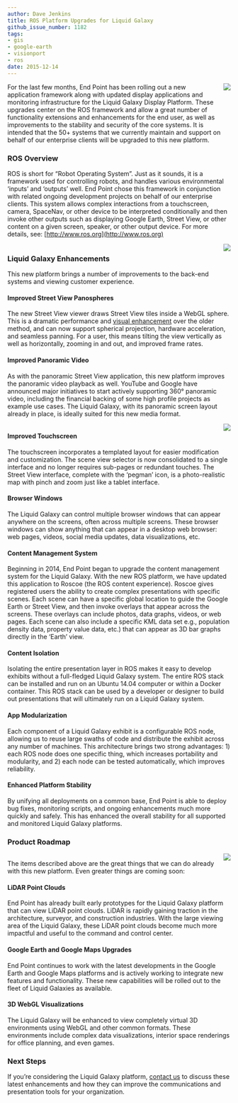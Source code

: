 ```yaml
---
author: Dave Jenkins
title: ROS Platform Upgrades for Liquid Galaxy
github_issue_number: 1182
tags:
- gis
- google-earth
- visionport
- ros
date: 2015-12-14
---
```


<div class="separator" style="clear: both; text-align: center;"><a href="/blog/2015/12/ros-platform-upgrades-for-liquid-galaxy/image-0-big.jpeg" imageanchor="1" style="clear: right; float: right; margin-bottom: 1em; margin-left: 1em;"><img border="0" src="/blog/2015/12/ros-platform-upgrades-for-liquid-galaxy/image-0.jpeg"/></a></div>

For the last few months, End Point has been rolling out a new application framework along with updated display applications and monitoring infrastructure for the Liquid Galaxy Display Platform.  These upgrades center on the ROS framework and allow a great number of functionality extensions and enhancements for the end user, as well as improvements to the stability and security of the core systems. It is intended that the 50+ systems that we currently maintain and support on behalf of our enterprise clients will be upgraded to this new platform.

### ROS Overview

ROS is short for “Robot Operating System”.  Just as it sounds, it is a framework used for controlling robots, and handles various environmental ‘inputs’ and ‘outputs’ well.  End Point chose this framework in conjunction with related ongoing development projects on behalf of our enterprise clients.  This system allows complex interactions from a touchscreen, camera, SpaceNav, or other device to be interpreted conditionally and then invoke other outputs such as displaying Google Earth, Street View, or other content on a given screen, speaker, or other output device.  For more details, see: [http://www.ros.org](http://www.ros.org)

<div class="separator" style="clear: both; text-align: center;"><a href="/blog/2015/12/ros-platform-upgrades-for-liquid-galaxy/image-1-big.jpeg" imageanchor="1" style="clear: right; float: right; margin-bottom: 1em; margin-left: 1em;"><img border="0" src="/blog/2015/12/ros-platform-upgrades-for-liquid-galaxy/image-1.jpeg"/></a></div>

### Liquid Galaxy Enhancements

This new platform brings a number of improvements to the back-end systems and viewing customer experience.

#### Improved Street View Panospheres

The new Street View viewer draws Street View tiles inside a WebGL sphere.  This is a dramatic performance and [visual enhancement](https://www.youtube.com/watch?v=YvQ5JmXx3Bg) over the older method, and can now support spherical projection, hardware acceleration, and seamless panning.  For a user, this means tilting the view vertically as well as horizontally, zooming in and out, and improved frame rates.

#### Improved Panoramic Video

As with the panoramic Street View application, this new platform improves the panoramic video playback as well.  YouTube and Google have announced major initiatives to start actively supporting 360° panoramic video, including the financial backing of some high profile projects as  example use cases.  The Liquid Galaxy, with its panoramic screen layout already in place, is ideally suited for this new media format.

<div class="separator" style="clear: both; text-align: center;"><a href="/blog/2015/12/ros-platform-upgrades-for-liquid-galaxy/image-2-big.png" imageanchor="1" style="clear: right; float: right; margin-bottom: 1em; margin-left: 1em;"><img border="0" src="/blog/2015/12/ros-platform-upgrades-for-liquid-galaxy/image-2.png"/></a></div>

#### Improved Touchscreen

The touchscreen incorporates a templated layout for easier modification and customization.  The scene view selector is now consolidated to a single interface and no longer requires sub-pages or redundant touches.  The Street View interface, complete with the ‘pegman’ icon, is a photo-realistic map with pinch and zoom just like a tablet interface.

#### Browser Windows

The Liquid Galaxy can control multiple browser windows that can appear anywhere on the screens, often across multiple screens.  These browser windows can show anything that can appear in a desktop web browser: web pages, videos, social media updates, data visualizations, etc.

#### Content Management System

Beginning in 2014, End Point began to upgrade the content management system for the Liquid Galaxy.  With the new ROS platform, we have updated this application to Roscoe (the ROS content experience).  Roscoe gives registered users the ability to create complex presentations with specific scenes.  Each scene can have a specific global location to guide the Google Earth or Street View, and then invoke overlays that appear across the screens.  These overlays can include photos,  data graphs, videos, or web pages.  Each scene can also include a specific KML data set e.g., population density data, property value data, etc.) that can appear as 3D bar graphs directly in the ‘Earth’ view.

#### Content Isolation

Isolating the entire presentation layer in ROS makes it easy to develop exhibits without a full-fledged Liquid Galaxy system.  The entire ROS stack can be installed and run on an Ubuntu 14.04 computer or within a Docker container.  This ROS stack can be used by a developer or designer to build out presentations that will ultimately run on a Liquid Galaxy system.

#### App Modularization

Each component of a Liquid Galaxy exhibit is a configurable ROS node, allowing us to reuse large swaths of code and distribute the exhibit across any number of machines. This architecture brings two strong advantages: 1) each ROS node does one specific thing, which increases portability and modularity, and 2) each node can be tested automatically, which improves reliability.

#### Enhanced Platform Stability

By unifying all deployments on a common base, End Point is able to deploy bug fixes, monitoring scripts, and ongoing enhancements much more quickly and safely.  This has enhanced the overall stability for all supported and monitored Liquid Galaxy platforms.

### Product Roadmap

<div class="separator" style="clear: both; text-align: center;"><a href="/blog/2015/12/ros-platform-upgrades-for-liquid-galaxy/image-3-big.png" imageanchor="1" style="clear: right; float: right; margin-bottom: 1em; margin-left: 1em;"><img border="0" src="/blog/2015/12/ros-platform-upgrades-for-liquid-galaxy/image-3.png"/></a></div>

The items described above are the great things that we can do already with this new platform.  Even greater things are coming soon:

#### LiDAR Point Clouds

End Point has already built early prototypes for the Liquid Galaxy platform that can view LiDAR point clouds.  LiDAR is rapidly gaining traction in the architecture, surveyor, and construction industries.  With the large viewing area of the Liquid Galaxy, these LiDAR point clouds become much more impactful and useful to the command and control center.

#### Google Earth and Google Maps Upgrades

End Point continues to work with the latest developments in the Google Earth and Google Maps platforms and is actively working to integrate new features and functionality. These new capabilities will be rolled out to the fleet of Liquid Galaxies as available.

#### 3D WebGL Visualizations

The Liquid Galaxy will be enhanced to view completely virtual 3D environments using WebGL and other common formats.  These environments include complex data visualizations, interior space renderings for office planning, and even games.

### Next Steps

If you’re considering the Liquid Galaxy platform, [contact us](https://www.visionport.com/contact/) to discuss these latest enhancements and how they can improve the communications and presentation tools for your organization.
